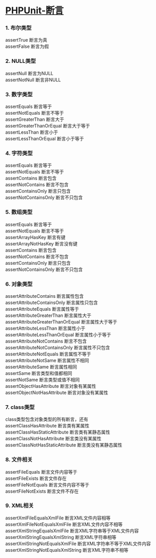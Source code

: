 # [PHPUnit-断言][0]

### 1. 布尔类型

assertTrue 断言为真  
assertFalse 断言为假

### 2. NULL类型

assertNull 断言为NULL  
assertNotNull 断言非NULL

### 3. 数字类型

assertEquals 断言等于  
assertNotEquals 断言不等于  
assertGreaterThan 断言大于  
assertGreaterThanOrEqual 断言大于等于  
assertLessThan 断言小于  
assertLessThanOrEqual 断言小于等于

### 4. 字符类型

assertEquals 断言等于  
assertNotEquals 断言不等于  
assertContains 断言包含  
assertNotContains 断言不包含  
assertContainsOnly 断言只包含  
assertNotContainsOnly 断言不只包含

### 5. 数组类型

assertEquals 断言等于  
assertNotEquals 断言不等于  
assertArrayHasKey 断言有键  
assertArrayNotHasKey 断言没有键  
assertContains 断言包含  
assertNotContains 断言不包含  
assertContainsOnly 断言只包含  
assertNotContainsOnly 断言不只包含

### 6. 对象类型

assertAttributeContains 断言属性包含  
assertAttributeContainsOnly 断言属性只包含  
assertAttributeEquals 断言属性等于  
assertAttributeGreaterThan 断言属性大于  
assertAttributeGreaterThanOrEqual 断言属性大于等于  
assertAttributeLessThan 断言属性小于  
assertAttributeLessThanOrEqual 断言属性小于等于  
assertAttributeNotContains 断言不包含  
assertAttributeNotContainsOnly 断言属性不只包含  
assertAttributeNotEquals 断言属性不等于  
assertAttributeNotSame 断言属性不相同  
assertAttributeSame 断言属性相同  
assertSame 断言类型和值都相同  
assertNotSame 断言类型或值不相同  
assertObjectHasAttribute 断言对象有某属性  
assertObjectNotHasAttribute 断言对象没有某属性

### 7. class类型

class类型包含对象类型的所有断言，还有  
assertClassHasAttribute 断言类有某属性  
assertClassHasStaticAttribute 断言类有某静态属性  
assertClassNotHasAttribute 断言类没有某属性  
assertClassNotHasStaticAttribute 断言类没有某静态属性

### 8. 文件相关

assertFileEquals 断言文件内容等于  
assertFileExists 断言文件存在  
assertFileNotEquals 断言文件内容不等于  
assertFileNotExists 断言文件不存在

### 9. XML相关

assertXmlFileEqualsXmlFile 断言XML文件内容相等  
assertXmlFileNotEqualsXmlFile 断言XML文件内容不相等  
assertXmlStringEqualsXmlFile 断言XML字符串等于XML文件内容  
assertXmlStringEqualsXmlString 断言XML字符串相等  
assertXmlStringNotEqualsXmlFile 断言XML字符串不等于XML文件内容  
assertXmlStringNotEqualsXmlString 断言XML字符串不相等

[0]: http://www.cnblogs.com/bndong/p/6633766.html